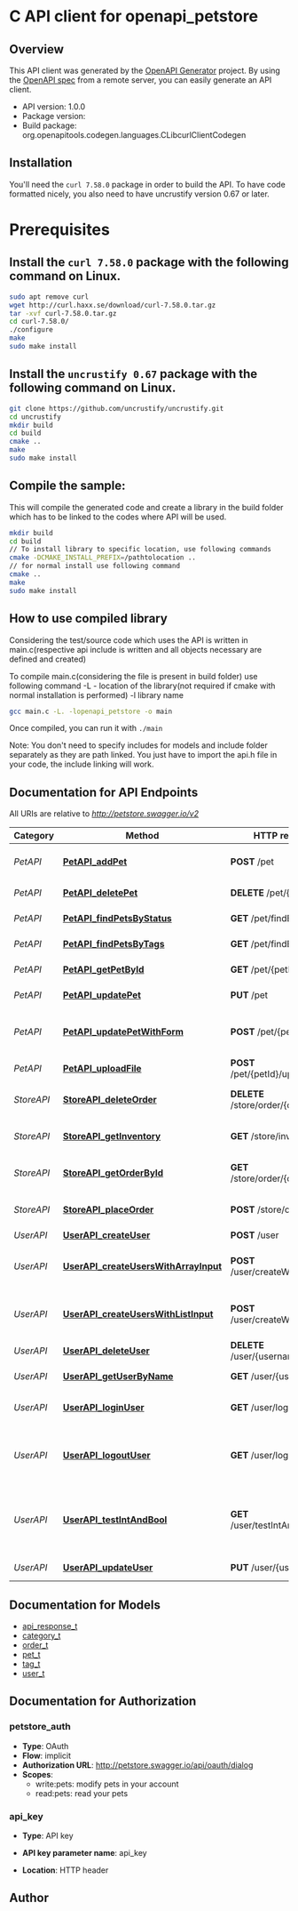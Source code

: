 # C API client for openapi_petstore

## Overview
This API client was generated by the [OpenAPI Generator](https://openapi-generator.tech) project. By using the [OpenAPI spec](https://openapis.org) from a remote server, you can easily generate an API client.

- API version: 1.0.0
- Package version: 
- Build package: org.openapitools.codegen.languages.CLibcurlClientCodegen

## Installation
You'll need the `curl 7.58.0` package in order to build the API. To have code formatted nicely, you also need to have uncrustify version 0.67 or later.

# Prerequisites

## Install the `curl 7.58.0` package with the following command on Linux.
```bash
sudo apt remove curl
wget http://curl.haxx.se/download/curl-7.58.0.tar.gz
tar -xvf curl-7.58.0.tar.gz
cd curl-7.58.0/
./configure
make
sudo make install
```
## Install the `uncrustify 0.67` package with the following command on Linux.
```bash
git clone https://github.com/uncrustify/uncrustify.git
cd uncrustify
mkdir build
cd build
cmake ..
make
sudo make install
```

## Compile the sample:
This will compile the generated code and create a library in the build folder which has to be linked to the codes where API will be used.
```bash
mkdir build
cd build
// To install library to specific location, use following commands
cmake -DCMAKE_INSTALL_PREFIX=/pathtolocation ..
// for normal install use following command
cmake ..
make
sudo make install
```
## How to use compiled library
Considering the test/source code which uses the API is written in main.c(respective api include is written and all objects necessary are defined and created)

To compile main.c(considering the file is present in build folder) use following command
-L - location of the library(not required if cmake with normal installation is performed)
-l library name
```bash
gcc main.c -L. -lopenapi_petstore -o main
```
Once compiled, you can run it with ``` ./main ```

Note: You don't need to specify includes for models and include folder separately as they are path linked. You just have to import the api.h file in your code, the include linking will work.

## Documentation for API Endpoints

All URIs are relative to *http://petstore.swagger.io/v2*

Category | Method | HTTP request | Description
------------ | ------------- | ------------- | -------------
*PetAPI* | [**PetAPI_addPet**](docs/PetAPI.md#PetAPI_addPet) | **POST** /pet | Add a new pet to the store
*PetAPI* | [**PetAPI_deletePet**](docs/PetAPI.md#PetAPI_deletePet) | **DELETE** /pet/{petId} | Deletes a pet
*PetAPI* | [**PetAPI_findPetsByStatus**](docs/PetAPI.md#PetAPI_findPetsByStatus) | **GET** /pet/findByStatus | Finds Pets by status
*PetAPI* | [**PetAPI_findPetsByTags**](docs/PetAPI.md#PetAPI_findPetsByTags) | **GET** /pet/findByTags | Finds Pets by tags
*PetAPI* | [**PetAPI_getPetById**](docs/PetAPI.md#PetAPI_getPetById) | **GET** /pet/{petId} | Find pet by ID
*PetAPI* | [**PetAPI_updatePet**](docs/PetAPI.md#PetAPI_updatePet) | **PUT** /pet | Update an existing pet
*PetAPI* | [**PetAPI_updatePetWithForm**](docs/PetAPI.md#PetAPI_updatePetWithForm) | **POST** /pet/{petId} | Updates a pet in the store with form data
*PetAPI* | [**PetAPI_uploadFile**](docs/PetAPI.md#PetAPI_uploadFile) | **POST** /pet/{petId}/uploadImage | uploads an image
*StoreAPI* | [**StoreAPI_deleteOrder**](docs/StoreAPI.md#StoreAPI_deleteOrder) | **DELETE** /store/order/{orderId} | Delete purchase order by ID
*StoreAPI* | [**StoreAPI_getInventory**](docs/StoreAPI.md#StoreAPI_getInventory) | **GET** /store/inventory | Returns pet inventories by status
*StoreAPI* | [**StoreAPI_getOrderById**](docs/StoreAPI.md#StoreAPI_getOrderById) | **GET** /store/order/{orderId} | Find purchase order by ID
*StoreAPI* | [**StoreAPI_placeOrder**](docs/StoreAPI.md#StoreAPI_placeOrder) | **POST** /store/order | Place an order for a pet
*UserAPI* | [**UserAPI_createUser**](docs/UserAPI.md#UserAPI_createUser) | **POST** /user | Create user
*UserAPI* | [**UserAPI_createUsersWithArrayInput**](docs/UserAPI.md#UserAPI_createUsersWithArrayInput) | **POST** /user/createWithArray | Creates list of users with given input array
*UserAPI* | [**UserAPI_createUsersWithListInput**](docs/UserAPI.md#UserAPI_createUsersWithListInput) | **POST** /user/createWithList | Creates list of users with given input array
*UserAPI* | [**UserAPI_deleteUser**](docs/UserAPI.md#UserAPI_deleteUser) | **DELETE** /user/{username} | Delete user
*UserAPI* | [**UserAPI_getUserByName**](docs/UserAPI.md#UserAPI_getUserByName) | **GET** /user/{username} | Get user by user name
*UserAPI* | [**UserAPI_loginUser**](docs/UserAPI.md#UserAPI_loginUser) | **GET** /user/login | Logs user into the system
*UserAPI* | [**UserAPI_logoutUser**](docs/UserAPI.md#UserAPI_logoutUser) | **GET** /user/logout | Logs out current logged in user session
*UserAPI* | [**UserAPI_testIntAndBool**](docs/UserAPI.md#UserAPI_testIntAndBool) | **GET** /user/testIntAndBool | test integer and boolean query parameters in API
*UserAPI* | [**UserAPI_updateUser**](docs/UserAPI.md#UserAPI_updateUser) | **PUT** /user/{username} | Updated user


## Documentation for Models

 - [api_response_t](docs/api_response.md)
 - [category_t](docs/category.md)
 - [order_t](docs/order.md)
 - [pet_t](docs/pet.md)
 - [tag_t](docs/tag.md)
 - [user_t](docs/user.md)


## Documentation for Authorization


### petstore_auth


- **Type**: OAuth
- **Flow**: implicit
- **Authorization URL**: http://petstore.swagger.io/api/oauth/dialog
- **Scopes**: 
  - write:pets: modify pets in your account
  - read:pets: read your pets


### api_key

- **Type**: API key

- **API key parameter name**: api_key
- **Location**: HTTP header


## Author



